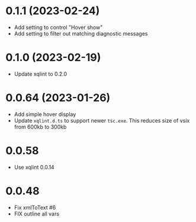 # 0.1.1 (2023-02-24)
* Add setting to control "Hover show"
* Add setting to filter out matching diagnostic messages

# 0.1.0 (2023-02-19)
* Update xqlint to 0.2.0

# 0.0.64 (2023-01-26)
* Add simple hover display
* Update `xqlint.d.ts` to support newer `tsc.exe`. This reduces size of vsix from 600kb to 300kb

# 0.0.58
* Use xqlint 0.0.14

# 0.0.48
* Fix xmlToText #6
* FIX outline all vars

